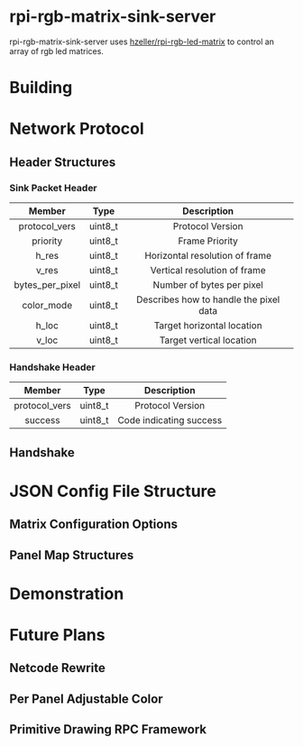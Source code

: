 # rpi-rgb-matrix-sink-server
rpi-rgb-matrix-sink-server uses [hzeller/rpi-rgb-led-matrix](https://www.github.com/hzeller/rpi-rgb-led-matrix) to control
an array of rgb led matrices.

# Building

# Network Protocol

## Header Structures
### Sink Packet Header
|Member|Type|Description|
|:---:|:---:|:---:|
|protocol_vers|uint8_t|Protocol Version|
|priority|uint8_t|Frame Priority|
|h_res|uint8_t|Horizontal resolution of frame|
|v_res|uint8_t|Vertical resolution of frame|
|bytes_per_pixel|uint8_t|Number of bytes per pixel|
|color_mode|uint8_t|Describes how to handle the pixel data|
|h_loc|uint8_t|Target horizontal location|
|v_loc|uint8_t|Target vertical location|
### Handshake Header
|Member|Type|Description|
|:---:|:---:|:---:|
|protocol_vers|uint8_t|Protocol Version|
|success|uint8_t|Code indicating success|

## Handshake

# JSON Config File Structure

## Matrix Configuration Options

## Panel Map Structures

# Demonstration

# Future Plans
## Netcode Rewrite

## Per Panel Adjustable Color

## Primitive Drawing RPC Framework
